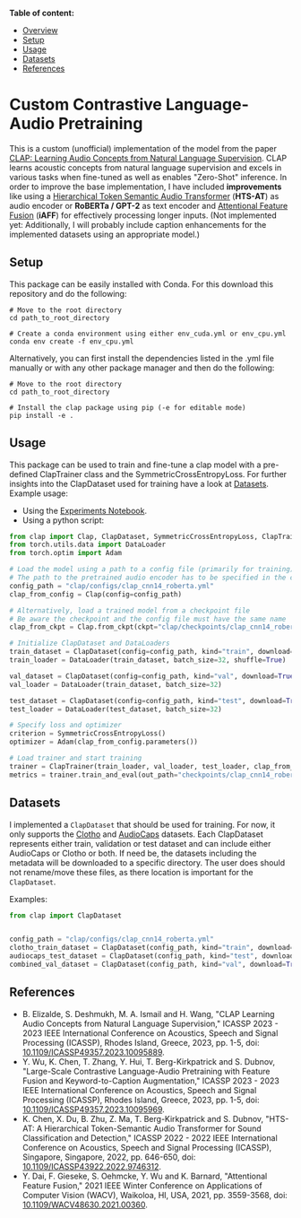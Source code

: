 **Table of content:**
- [Overview](#custom-contrastive-language-audio-pretraining)
- [Setup](#setup)
- [Usage](#usage)
- [Datasets](#datasets)
- [References](#references)

# Custom Contrastive Language-Audio Pretraining
This is a custom (unofficial) implementation of the model from the paper [CLAP: Learning Audio Concepts from Natural Language Supervision](https://doi.org/10.1109/ICASSP49357.2023.10095889).
CLAP learns acoustic concepts from natural language supervision and excels in various tasks when fine-tuned as well as enables "Zero-Shot" inference.
In order to improve the base implementation, I have included **improvements** like using a [Hierarchical Token Semantic Audio Transformer](https://doi.org/10.1109/ICASSP43922.2022.9746312) (**HTS-AT**) as audio encoder or **RoBERTa / GPT-2** as text encoder and [Attentional Feature Fusion](https://doi.org/10.1109/WACV48630.2021.00360) (**iAFF**) for effectively processing longer inputs.
(Not implemented yet: Additionally, I will probably include caption enhancements for the implemented datasets using an appropriate model.)

## Setup
This package can be easily installed with Conda. For this download this repository and do the following:
```shell
# Move to the root directory
cd path_to_root_directory

# Create a conda environment using either env_cuda.yml or env_cpu.yml
conda env create -f env_cpu.yml
```
Alternatively, you can first install the dependencies listed in the .yml file manually or with any other package manager and then do the following:
```shell
# Move to the root directory
cd path_to_root_directory

# Install the clap package using pip (-e for editable mode)
pip install -e .
```

## Usage
This package can be used to train and fine-tune a clap model with a pre-defined ClapTrainer class and the SymmetricCrossEntropyLoss.
For further insights into the ClapDataset used for training have a look at [Datasets](#Datasets).
Example usage:
- Using the [Experiments Notebook](experiments.ipynb).
- Using a python script:

```python
from clap import Clap, ClapDataset, SymmetricCrossEntropyLoss, ClapTrainer
from torch.utils.data import DataLoader
from torch.optim import Adam

# Load the model using a path to a config file (primarily for training)
# The path to the pretrained audio encoder has to be specified in the config
config_path = "clap/configs/clap_cnn14_roberta.yml"
clap_from_config = Clap(config=config_path)

# Alternatively, load a trained model from a checkpoint file
# Be aware the checkpoint and the config file must have the same name
clap_from_ckpt = Clap.from_ckpt(ckpt="clap/checkpoints/clap_cnn14_roberta.ckpt")

# Initialize ClapDataset and DataLoaders
train_dataset = ClapDataset(config=config_path, kind="train", download=True, datasets=["AudioCaps", "Clotho"])
train_loader = DataLoader(train_dataset, batch_size=32, shuffle=True)

val_dataset = ClapDataset(config=config_path, kind="val", download=True, datasets=["AudioCaps", "Clotho"])
val_loader = DataLoader(train_dataset, batch_size=32)

test_dataset = ClapDataset(config=config_path, kind="test", download=True, datasets=["AudioCaps", "Clotho"])
test_loader = DataLoader(test_dataset, batch_size=32)

# Specify loss and optimizer
criterion = SymmetricCrossEntropyLoss()
optimizer = Adam(clap_from_config.parameters())

# Load trainer and start training
trainer = ClapTrainer(train_loader, val_loader, test_loader, clap_from_config, optimizer, criterion, epochs=10)
metrics = trainer.train_and_eval(out_path="checkpoints/clap_cnn14_roberta.ckpt")
```

## Datasets
I implemented a `ClapDataset` that should be used for training.
For now, it only supports the [Clotho](https://doi.org/10.1109/ICASSP40776.2020.9052990) and [AudioCaps](https://doi.org/10.18653/v1/N19-1011) datasets.
Each ClapDataset represents either train, validation or test dataset and can include either AudioCaps or Clotho or both.
If need be, the datasets including the metadata will be downloaded to a specific directory.
The user does should not rename/move these files, as there location is important for the `ClapDataset`.

Examples:
```python
from clap import ClapDataset


config_path = "clap/configs/clap_cnn14_roberta.yml"
clotho_train_dataset = ClapDataset(config_path, kind="train", download=True, datasets=["Clotho"])
audiocaps_test_dataset = ClapDataset(config_path, kind="test", download=True, datasets=["AudioCaps"])
combined_val_dataset = ClapDataset(config_path, kind="val", download=True, datasets=["AudioCaps", "Clotho"])
```

## References
- B. Elizalde, S. Deshmukh, M. A. Ismail and H. Wang, "CLAP Learning Audio Concepts from Natural Language Supervision," ICASSP 2023 - 2023 IEEE International Conference on Acoustics, Speech and Signal Processing (ICASSP), Rhodes Island, Greece, 2023, pp. 1-5, doi: [10.1109/ICASSP49357.2023.10095889](https://doi.org/10.1109/ICASSP49357.2023.10095889).
- Y. Wu, K. Chen, T. Zhang, Y. Hui, T. Berg-Kirkpatrick and S. Dubnov, "Large-Scale Contrastive Language-Audio Pretraining with Feature Fusion and Keyword-to-Caption Augmentation," ICASSP 2023 - 2023 IEEE International Conference on Acoustics, Speech and Signal Processing (ICASSP), Rhodes Island, Greece, 2023, pp. 1-5, doi: [10.1109/ICASSP49357.2023.10095969](https://doi.org/10.1109/ICASSP49357.2023.10095969).
- K. Chen, X. Du, B. Zhu, Z. Ma, T. Berg-Kirkpatrick and S. Dubnov, "HTS-AT: A Hierarchical Token-Semantic Audio Transformer for Sound Classification and Detection," ICASSP 2022 - 2022 IEEE International Conference on Acoustics, Speech and Signal Processing (ICASSP), Singapore, Singapore, 2022, pp. 646-650, doi: [10.1109/ICASSP43922.2022.9746312](https://doi.org/10.1109/ICASSP43922.2022.9746312).
- Y. Dai, F. Gieseke, S. Oehmcke, Y. Wu and K. Barnard, "Attentional Feature Fusion," 2021 IEEE Winter Conference on Applications of Computer Vision (WACV), Waikoloa, HI, USA, 2021, pp. 3559-3568, doi: [10.1109/WACV48630.2021.00360](https://doi.org/10.1109/WACV48630.2021.00360).


